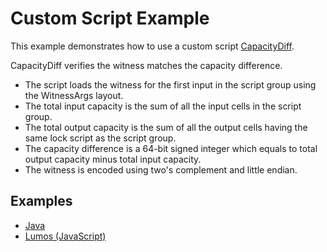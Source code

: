 # Custom Script Example

This example demonstrates how to use a custom script [CapacityDiff](https://github.com/doitian/ckb-sdk-examples-capacity-diff).

CapacityDiff verifies the witness matches the capacity difference.

-   The script loads the witness for the first input in the script group using the WitnessArgs layout.
-   The total input capacity is the sum of all the input cells in the script group.
-   The total output capacity is the sum of all the output cells having the same lock script as the script group.
-   The capacity difference is a 64-bit signed integer which equals to total output capacity minus total input capacity.
-   The witness is encoded using two's complement and little endian.

## Examples

-   [Java](README.java.md)
-   [Lumos (JavaScript)](README.js.md)
